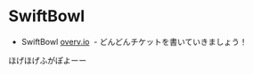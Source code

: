 # SwiftBowl

- SwiftBowl [overv.io](https://overv.io/Superbowl-tibet/SwiftBowl/)
  - どんどんチケットを書いていきましょう！
  
ほげほげふがぽよーー
